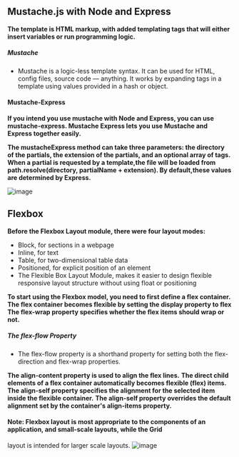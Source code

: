 ##  Mustache.js with Node and Express

**The template is HTML markup, with added templating tags that will either insert variables or run programming logic.**


##### Mustache
* Mustache is a logic-less template syntax. It can be used for HTML, config files, source code — anything. It works by 
expanding tags in a template using values provided in a hash or object.

#### Mustache-Express
**If you intend you use mustache with Node and Express, you can use mustache-express. Mustache Express lets you use Mustache
and Express together easily.**

**The mustacheExpress method can take three parameters: the directory of the partials, the extension of the partials, and an optional 
array of tags. When a partial is requested by a template,the file will be loaded from path.resolve(directory, partialName + extension).
By default,these values are determined by Express.**

![image](https://image.slidesharecdn.com/tooslforjqueryapp-prius-pdf-110531012234-phpapp02/95/tools-for-jquery-application-architecture-extended-slides-72-728.jpg?cb=1307192211)


## Flexbox 

**Before the Flexbox Layout module, there were four layout modes:**

* Block, for sections in a webpage
* Inline, for text
* Table, for two-dimensional table data
* Positioned, for explicit position of an element
* The Flexible Box Layout Module, makes it easier to design flexible responsive layout structure without using float or positioning

**To start using the Flexbox model, you need to first define a flex container.**
**The flex container becomes flexible by setting the display property to flex**
**The flex-wrap property specifies whether the flex items should wrap or not.**

##### The flex-flow Property
* The flex-flow property is a shorthand property for setting both the flex-direction and flex-wrap properties.

**The align-content property is used to align the flex lines.**
**The direct child elements of a flex container automatically becomes flexible (flex) items.**
**The align-self property specifies the alignment for the selected item inside the flexible container.**
**The align-self property overrides the default alignment set by the container's align-items property.**

#### Note: Flexbox layout is most appropriate to the components of an application, and small-scale layouts, while the Grid
layout is intended for larger scale layouts.
![image](https://miro.medium.com/max/1400/1*gaN7h99jHpTAP1ba3AWKng.png)





